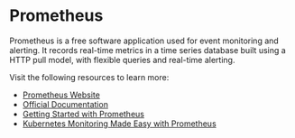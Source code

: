 # Prometheus

Prometheus is a free software application used for event monitoring and alerting. It records real-time metrics in a time series database built using a HTTP pull model, with flexible queries and real-time alerting.

Visit the following resources to learn more:

- [Prometheus Website](https://prometheus.io/)
- [Official Documentation](https://prometheus.io/docs/introduction/overview/)
- [Getting Started with Prometheus](https://prometheus.io/docs/tutorials/getting_started/)
- [Kubernetes Monitoring Made Easy with Prometheus](https://youtu.be/6xmWr7p5TE0)
